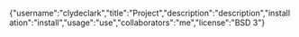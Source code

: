 {"username":"clydeclark","title":"Project","description":"description","installation":"install","usage":"use","collaborators":"me","license":"BSD 3"}